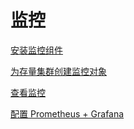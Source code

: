 监控
====

[安装监控组件](./1-monitor-install.md)

[为存量集群创建监控对象](./2-monitor-cluster-exist.md)

[查看监控](./3-monitoring.md)

[配置 Prometheus + Grafana](./4-prom-config.md)